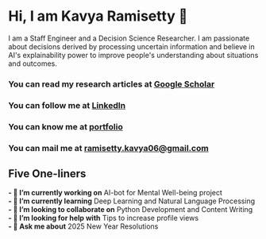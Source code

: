 # Hi, I am Kavya Ramisetty 👋

I am a Staff Engineer and a Decision Science Researcher. I am passionate about decisions derived by processing uncertain information and believe in AI's explainability power to improve people's understanding about situations and outcomes. 

### You can read my research articles at [Google Scholar](https://scholar.google.com/citations?hl=en&user=SlYH23kAAAAJ&view_op=list_works&sortby=pubdate)

### You can follow me at [LinkedIn](https://www.linkedin.com/in/kavya-ramisetty-509298104/)

### You can know me at [portfolio](https://ramisettykavya06.wixsite.com/personal)

### You can mail me at ramisetty.kavya06@gmail.com

## Five One-liners

**- 🔭 I’m currently working on** AI-bot for Mental Well-being project<br>
**- 🌱 I’m currently learning** Deep Learning and Natural Language Processing<br>
**- 👯 I’m looking to collaborate on** Python Development and Content Writing<br>
**- 🤔 I’m looking for help with** Tips to increase profile views<br>
**- 💬 Ask me about** 2025 New Year Resolutions<br>
